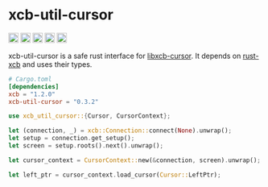 # xcb-util-cursor

[<img alt="github" src="https://img.shields.io/badge/github-juliuskreutz/xcb--util--cursor--rs-8da0cb?style=for-the-badge&logo=github" height="20">](https://github.com/juliuskreutz/xcb-util-cursor-rs)
[<img alt="crates.io" src="https://img.shields.io/crates/v/xcb-util-cursor.svg?style=for-the-badge&color=fc8d62&logo=rust" height="20">](https://crates.io/crates/xcb-util-cursor)
[<img alt="docs.rs" src="https://img.shields.io/badge/docs.rs-xcb--util--cursor-66c2a5?style=for-the-badge&logo=docs.rs" height="20">](https://docs.rs/xcb--util--cursor)
[<img alt="build status" src="https://img.shields.io/github/actions/workflow/status/juliuskreutz/xcb-util-cursor-rs/ci.yml?branch=master&style=for-the-badge" height="20">](https://github.com/juliuskreutz/xcb-util-cursor-rs/actions?query=branch%3Amaster)
[<img alt="crates.io" src="https://img.shields.io/crates/l/xcb-util-cursor.svg?style=for-the-badge&logo=rust" height="20">](https://github.com/juliuskreutz/xcb-util-cursor-rs)

xcb-util-cursor is a safe rust interface for [libxcb-cursor](https://gitlab.freedesktop.org/xorg/lib/libxcb-cursor). It depends on [rust-xcb](https://crates.io/crates/xcb) and uses their types.

```toml
# Cargo.toml
[dependencies]
xcb = "1.2.0"
xcb-util-cursor = "0.3.2"
```

```rust
use xcb_util_cursor::{Cursor, CursorContext};

let (connection, _) = xcb::Connection::connect(None).unwrap();
let setup = connection.get_setup();
let screen = setup.roots().next().unwrap();

let cursor_context = CursorContext::new(&connection, screen).unwrap();

let left_ptr = cursor_context.load_cursor(Cursor::LeftPtr);
```
